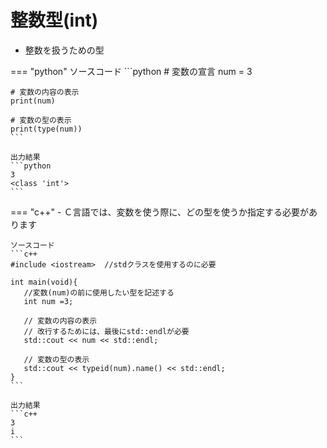 #  整数型(int)
- 整数を扱うための型

=== "python"
    ソースコード
    ```python
    # 変数の宣言
    num = 3

    # 変数の内容の表示
    print(num) 

    # 変数の型の表示
    print(type(num)) 
    ``` 

    出力結果
    ```python
    3
    <class 'int'>
    ```

=== "c++"
    - Ｃ言語では、変数を使う際に、どの型を使うか指定する必要があります  

    ソースコード
    ```c++
    #include <iostream>  //stdクラスを使用するのに必要

    int main(void){
       //変数(num)の前に使用したい型を記述する
       int num =3;
       
       // 変数の内容の表示
       // 改行するためには、最後にstd::endlが必要
       std::cout << num << std::endl;

       // 変数の型の表示
       std::cout << typeid(num).name() << std::endl;
    }
    ```

    出力結果
    ```c++
    3
    i
    ```
